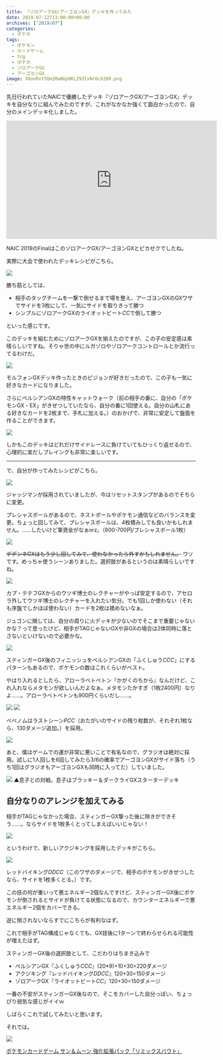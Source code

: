 ```yaml
---
title: 『ゾロアークGX/アーゴヨンGX』デッキを作ってみた
date: 2019-07-12T13:00:00+09:00
archives: ["2019/07"]
categories:
  - ポケカ
tags:
  - ポケモン
  - カードゲーム
  - tcg
  - ポケカ
  - ゾロアークGX
  - アーゴヨンGX
image: V6onRvY5Qm1MwNUp0KLZ93lvNr6cX2KR.png
---
```

先日行われていたNAICで優勝したデッキ『ゾロアークGX/アーゴヨンGX』デッキを自分なりに組んでみたのですが、これがなかなか強くて面白かったので、自分のメインデッキ化しました。

<iframe width="560" height="315" src="https://www.youtube.com/embed/okdDt-rZK_o" frameborder="0" allow="accelerometer; autoplay; encrypted-media; gyroscope; picture-in-picture" allowfullscreen></iframe>

NAIC 2019のFinalはこのゾロアークGX/アーゴヨンGXとピカゼクでしたね。

<!--more-->

実際に大会で使われたデッキレシピがこちら。

[![](https://www.pokemon-card.com/deck/deckView.php/deckID/9ggiHg-6lGkrc-Li6n9L.png)](https://www.pokemon-card.com/deck/result.html/deckID/9ggiHg-6lGkrc-Li6n9L/)

勝ち筋としては、

- 相手のタッグチームを一撃で倒せるまで場を整え、アーゴヨンGXのGXワザでサイドを3枚にして、一気にサイドを取りきって勝つ
- シンプルにゾロアークGXのライオットビート<i class="ptcg-e c">C</i><i class="ptcg-e c">C</i>で倒して勝つ

といった感じです。

このデッキを組むためにゾロアークGXを揃えたのですが、この子の安定感は素晴らしいですね。そりゃ世の中にルガゾロやゾロアークコントロールとか流行ってるわけだ。

<img src="https://www.pokemon-card.com/assets/images/card_images/large/SM3p/034050_P_ZOROAKUGX.jpg" class="tcg-card">

モルフォンGXデッキ作ったときのピジョンが好きだったので、この子も一気に好きなカードになりました。

さらにペルシアンGXの特性キャットウォーク（前の相手の番に、自分の「ポケモンGX・EX」がきぜつしていたなら、自分の番に1回使える。自分の山札にある好きなカードを2枚まで、手札に加える。）のおかげで、非常に安定して盤面を作ることができます。

<img src="https://www.pokemon-card.com/assets/images/card_images/large/SM10/036388_P_PERUSHIANGX.jpg" class="tcg-card">

しかもこのデッキはどれだけサイドレースに負けていてもひっくり返せるので、心理的に楽だしプレイングも非常に楽しいです。

---

で、自分が作ってみたレシピがこちら。

[![](https://www.pokemon-card.com/deck/deckView.php/deckID/Kx88cx-GYnoP5-xcxYJx.png)](https://www.pokemon-card.com/deck/result.html/deckID/Kx88cx-GYnoP5-xcxYJx/)

ジャッジマンが採用されていましたが、今はリセットスタンプがあるのでそちらに変更。

プレシャスボールがあるので、ネストボールやポケモン通信などのバランスを変更。ちょっと回してみて、プレシャスボールは、4枚積みしても良いかもしれません。……したいけど軍資金がなぁorz。（600-700円/プレシャスボール1枚）

<img src="https://www.pokemon-card.com/assets/images/card_images/large/SMM/036859_T_PURESHASUBORU.jpg" class="tcg-card">

~~デデンネGXはもう少し回してみて、使わなかったら外すかもしれません。~~ ウソです。めっちゃ使うシーンありました。選択肢があるというのは素晴らしいですね。

<img src="https://www.pokemon-card.com/assets/images/card_images/large/SM9a/036161_P_DEDENNEGX.jpg" class="tcg-card">

カプ・テテフGXからのウツギ博士のレクチャーがやっぱ安定するので、アセロラ外してウツギ博士のレクチャーを入れたい気分。でも1回しか使わない（それも序盤でしかほぼ使わない）カードを2枚は積めないなぁ。

ジュゴンに関しては、自分の周りに火デッキが少ないのでそこまで重要じゃないかな？って思ったけど、相手がTAGじゃないGXや非GXの場合は2体同時に落とさないといけないので必要かな。

<img src="https://www.pokemon-card.com/assets/images/card_images/large/SM10/036344_P_JUGON.jpg" class="tcg-card">

スティンガーGX後のフィニッシュをペルシアンGXの「ふくしゅう<i class="ptcg-e c">C</i><i class="ptcg-e c">C</i><i class="ptcg-e c">C</i>」にするパターンもあるので、ポケモンの数はこれくらいがベスト。

やはり入れるとしたら、アローラベトベトン『かがくのちから』なんだけど、これ入れならメタモンが欲しいんだよなぁ。メタモンたかすぎ（1枚2400円）なりよ……。アローラベトベトンも900円くらいだし……。

<img src="https://www.pokemon-card.com/assets/images/card_images/large/SM4p/034263_P_ARORABETOBETON.jpg" class="tcg-card">

<img src="https://www.pokemon-card.com/assets/images/card_images/large/SM7a/035204_P_METAMON.jpg" class="tcg-card">

ベベノムはラストシーン<i class="ptcg-e p">P</i><i class="ptcg-e c">C</i><i class="ptcg-e c">C</i>（おたがいのサイドの残り枚数が、それぞれ1枚なら、130ダメージ追加。）を採用。

<img src="https://www.pokemon-card.com/assets/images/card_images/large/SM10b/036687_P_BEBENOMU.jpg" class="tcg-card">

あと、僕はゲームでの運が非常に悪いことで有名なので、グラジオは絶対に採用。試しに1人回しを6回してみたら3/6の確率でアーゴヨンGXがサイド落ち（うち1回はグラジオもアーゴヨンGXも同時に入ってた）していました。

![](/images/gWjJ2bRarbtwb0F6T6VuxDEKWkwK6dSS.png)
▲息子との対戦。息子はブラッキー＆ダークライGXスターターデッキ

## 自分なりのアレンジを加えてみる

相手がTAGじゃなかった場合、スティンガーGX撃った後に隙きができそう……。ならサイドを1枚多くとってしまえばいいじゃない！

[![](https://www.pokemon-card.com/deck/deckView.php/deckID/JxDcxY-3fZPdR-48Yx4K.png)](https://www.pokemon-card.com/deck/result.html/deckID/pMEMUy-eKb3UP-3MpEE2/)

というわけで、新しいアクジキングを採用したデッキがこちら。

<img src="https://www.pokemon-card.com/assets/images/card_images/large/SM11a/036950_P_AKUJIKINGU.jpg" class="tcg-card">

レッドバイキング<i class="ptcg-e d">D</i><i class="ptcg-e d">D</i><i class="ptcg-e c">C</i><i class="ptcg-e c">C</i>（このワザのダメージで、相手のポケモンがきぜつしたなら、サイドを1枚多くとる。）です。

この技の何が重いって悪エネルギー2個なんですけど、スティンガーGX後にポケモンが倒されるとサイドが負けてる状態になるので、カウンターエネルギーで悪エネルギー2個をカバーできる。

逆に倒されないならすでにこちらが有利なはず。

これで相手がTAG構成じゃなくても、GX技後に1ターンで終わらせられる可能性が増えたはず。

スティンガーGX後の選択肢として、こだわりはちまき込みで

- ペルシアンGX『ふくしゅう<i class="ptcg-e c">C</i><i class="ptcg-e c">C</i><i class="ptcg-e c">C</i>』(20*9)+10+30=220ダメージ
- アクジキング『レッドバイキング<i class="ptcg-e d">D</i><i class="ptcg-e d">D</i><i class="ptcg-e c">C</i><i class="ptcg-e c">C</i>』120+30=150ダメージ
- ゾロアークGX『ライオットビート<i class="ptcg-e c">C</i><i class="ptcg-e c">C</i>』120+30=150ダメージ

一番の不安がスティンガーGX後なので、そこをカバーした自分っぽい、ちょっぴり弱気な感じがイイｗ

しばらくこれで試してみたいと思います。

それでは。

<div class="amazfy">
<a href="https://www.amazon.co.jp/dp/B07PQCV4P1?tag=t4traw-22">
<img src="https://ws-fe.amazon-adsystem.com/widgets/q?_encoding=UTF8&ASIN=B07PQCV4P1&Format=_SL250_&ID=AsinImage&MarketPlace=JP&ServiceVersion=20070822&WS=1&tag=t4traw-22&language=ja_JP">
<p>ポケモンカードゲーム サン＆ムーン 強化拡張パック「リミックスバウト」</p>
</a>
</div>